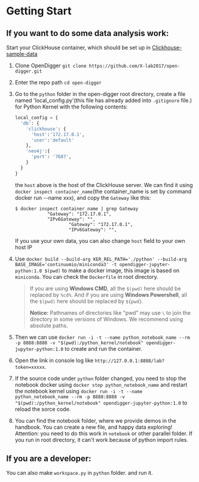 # Getting Start

## If you want to do some data analysis work:
Start your ClickHouse container, which should be set up in [Clickhouse-sample-data](../sample_data/README.md)

1. Clone OpenDigger `git clone https://github.com/X-lab2017/open-digger.git`

2. Enter the repo path `cd open-digger`

3. Go to the `python` folder in the open-digger root directory, create a file named 'local_config.py'(this file has already added into `.gitignore` file.) for Python Kernel with the following contents:

   ```python
   local_config = {
     'db': {
       'clickhouse': {
         'host':'172.17.0.1', 
         'user':'default'
       },
       'neo4j':{
         'port': '7687',
       }
     }
   }
   ```
   the `host` above is the host of the ClickHouse server. We can find it using `docker inspect container_name`(the container_name is set by command docker run --name xxx), and copy the `Gateway` like this:

   ```shell
   $ docker inspect container_name | grep Gateway
               "Gateway": "172.17.0.1",
               "IPv6Gateway": "",
                       "Gateway": "172.17.0.1",
                       "IPv6Gateway": "",
   ```
    If you use your own data, you can also change `host` field to your own host IP
4. Use `docker build --build-arg KER_REL_PATH='./python' --build-arg BASE_IMAGE='continuumio/miniconda3' -t opendigger-jupyter-python:1.0 $(pwd)` to make a docker image, this image is based on `miniconda`. You can check the `Dockerfile` in root directory.

   > If you are using **Windows CMD**, all the `$(pwd)` here should be replaced by `%cd%`. And if you are using **Windows Powershell**,  all the `$(pwd)` here should be replaced by `${pwd}`.
   >
   > **Notice:** Pathnames of directories like "pwd" may use `\` to join the directory in some versions of Windows. We recommend using absolute paths.

5. Then we can use `docker run -i -t --name python_notebook_name --rm -p 8888:8888 -v "$(pwd):/python_kernel/notebook" opendigger-jupyter-python:1.0` to create and run the container.

6. Open the link in console log like `http://127.0.0.1:8888/lab?token=xxxxx`.

7. If the source code under `python` folder changed, you need to stop the notebook docker using `docker stop python_notebook_name` and restart the notebook kernel using `docker run -i -t --name python_notebook_name --rm -p 8888:8888 -v "$(pwd):/python_kernel/notebook" opendigger-jupyter-python:1.0` to reload the sorce code.

8. You can find the notebook folder, where we provide demos in the handbook. You can create a new file, and happy data exploring!
    Attention: you need to do this work in `notebook` or other parallel folder. If you run in root directory, it can't work because of python import rules.

## If you are a developer:

You can also make `workspace.py` in `python` folder. and run it.
